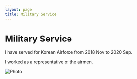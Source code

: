 ```yaml
---
layout: page
title: Military Service
---
```


# Military Service
I have served for Korean Airforce from 2018 Nov to 2020 Sep.

I worked as a representative of the airmen.

![Photo](/assets/img/military.jpg)